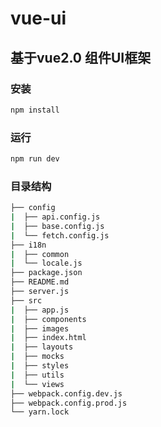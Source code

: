 # vue-ui
## 基于vue2.0 组件UI框架

### 安装
```bash
npm install
```

### 运行
```bash
npm run dev
```

### 目录结构
```bash
├── config
|  ├── api.config.js
|  ├── base.config.js
|  └── fetch.config.js
├── i18n
|  ├── common
|  └── locale.js
├── package.json
├── README.md
├── server.js
├── src
|  ├── app.js
|  ├── components
|  ├── images
|  ├── index.html
|  ├── layouts
|  ├── mocks
|  ├── styles
|  ├── utils
|  └── views
├── webpack.config.dev.js
├── webpack.config.prod.js
└── yarn.lock
```
